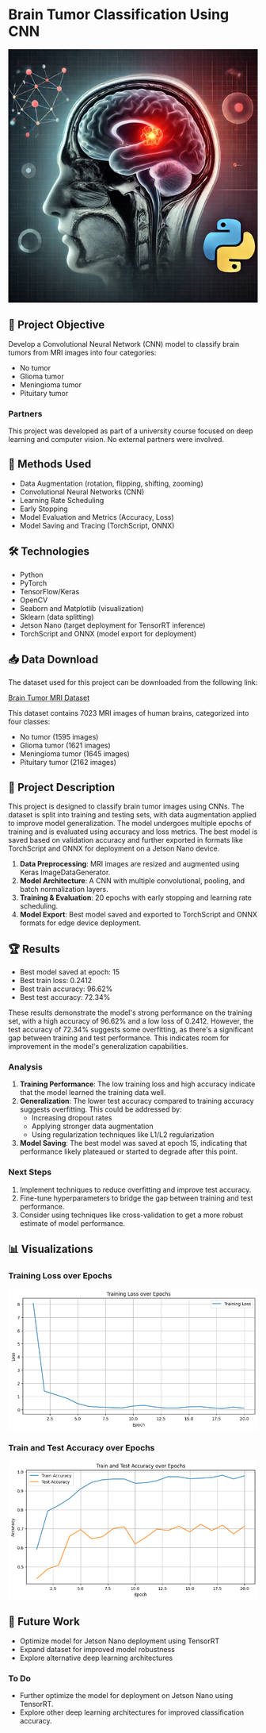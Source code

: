 # Brain Tumor Classification Using CNN

![Tumor Classification](img/mri.png)

## 🎯 Project Objective
Develop a Convolutional Neural Network (CNN) model to classify brain tumors from MRI images into four categories:
- No tumor
- Glioma tumor
- Meningioma tumor
- Pituitary tumor

### Partners
This project was developed as part of a university course focused on deep learning and computer vision. No external partners were involved.

## 🔬 Methods Used
- Data Augmentation (rotation, flipping, shifting, zooming)
- Convolutional Neural Networks (CNN)
- Learning Rate Scheduling
- Early Stopping
- Model Evaluation and Metrics (Accuracy, Loss)
- Model Saving and Tracing (TorchScript, ONNX)

## 🛠️ Technologies
- Python
- PyTorch
- TensorFlow/Keras
- OpenCV
- Seaborn and Matplotlib (visualization)
- Sklearn (data splitting)
- Jetson Nano (target deployment for TensorRT inference)
- TorchScript and ONNX (model export for deployment)


## 📥 Data Download

The dataset used for this project can be downloaded from the following link:

[Brain Tumor MRI Dataset](https://www.kaggle.com/datasets/masoudnickparvar/brain-tumor-mri-dataset)

This dataset contains 7023 MRI images of human brains, categorized into four classes:
- No tumor (1595 images)
- Glioma tumor (1621 images)
- Meningioma tumor (1645 images)
- Pituitary tumor (2162 images)

## 📝 Project Description
This project is designed to classify brain tumor images using CNNs. The dataset is split into training and testing sets, with data 
augmentation applied to improve model generalization. The model undergoes multiple epochs of training and is evaluated using accuracy and 
loss metrics. The best model is saved based on validation accuracy and further exported in formats like TorchScript and ONNX for deployment 
on a Jetson Nano device.

1. **Data Preprocessing**: MRI images are resized and augmented using Keras ImageDataGenerator.
2. **Model Architecture**: A CNN with multiple convolutional, pooling, and batch normalization layers.
3. **Training & Evaluation**: 20 epochs with early stopping and learning rate scheduling.
4. **Model Export**: Best model saved and exported to TorchScript and ONNX formats for edge device deployment.

## 🏆 Results
- Best model saved at epoch: 15
- Best train loss: 0.2412
- Best train accuracy: 96.62%
- Best test accuracy: 72.34%

These results demonstrate the model's strong performance on the training set, with a high accuracy of 96.62% and a low loss of 0.2412. However, the test accuracy of 72.34% suggests some overfitting, as there's a significant gap between training and test performance. This indicates room for improvement in the model's generalization capabilities.

### Analysis
1. **Training Performance**: The low training loss and high accuracy indicate that the model learned the training data well.
2. **Generalization**: The lower test accuracy compared to training accuracy suggests overfitting. This could be addressed by:
   - Increasing dropout rates
   - Applying stronger data augmentation
   - Using regularization techniques like L1/L2 regularization
3. **Model Saving**: The best model was saved at epoch 15, indicating that performance likely plateaued or started to degrade after this point.

### Next Steps
1. Implement techniques to reduce overfitting and improve test accuracy.
2. Fine-tune hyperparameters to bridge the gap between training and test performance.
3. Consider using techniques like cross-validation to get a more robust estimate of model performance.

## 📊 Visualizations

### Training Loss over Epochs
![Loss](img/output_loss.png)

### Train and Test Accuracy over Epochs
![Accuracy](img/output_accuracy.png)

## 🚀 Future Work
- Optimize model for Jetson Nano deployment using TensorRT
- Expand dataset for improved model robustness
- Explore alternative deep learning architectures

### To Do
- Further optimize the model for deployment on Jetson Nano using TensorRT.
- Explore other deep learning architectures for improved classification accuracy.
